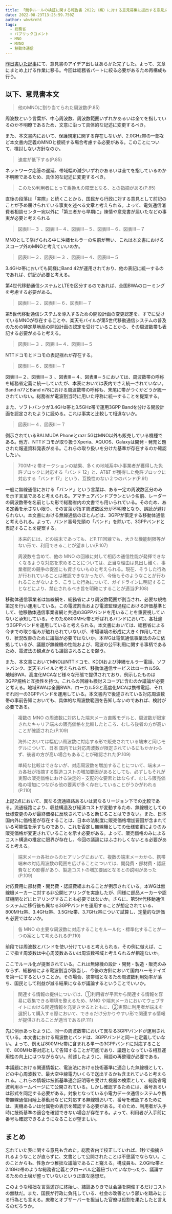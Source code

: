 ```yaml
---
title: 「競争ルールの検証に関する報告書 2022」（案）に対する意見募集に提出する意見文草稿
date: 2022-08-23T13:25:59.750Z
author: wkwkrnht
tags:
  - 総務省
  - パブリックコメント
  - MNO
  - MVNO
  - 移動体通信
---
```

[昨日書いた記事](https://wkwkrnht.netlify.app/2022/08/22/%E3%80%8C%E7%AB%B6%E4%BA%89%E3%83%AB%E3%83%BC%E3%83%AB%E3%81%AE%E6%A4%9C%E8%A8%BC%E3%81%AB%E9%96%A2%E3%81%99%E3%82%8B%E5%A0%B1%E5%91%8A%E6%9B%B8-2022%E3%80%8D(%E6%A1%88)%E3%81%AB%E5%AF%BE%E3%81%99%E3%82%8B%E6%84%8F%E8%A6%8B%E5%8B%9F%E9%9B%86%E3%81%AE%E8%8D%89%E7%A8%BF.html)にて、意見書のアイデア出しはあらかた完了した。よって、文章にまとめ上げる作業に移る。今回は総務省パートに絞る必要があるため再構成も行う。

## 以下、意見書本文

> 他のMNOに割り当てられた周波数(P.85)

周波数という言葉が、中心周波数、周波数範囲いずれかあるいは全てを指しているのか不明瞭であるため、文意に沿って具体的な記述に変更するべき。

また、本文書内において、保護規定に関する存在しないが、2.0GHz帯の一部など本文書内定義のMNOと接続する場合考慮する必要がある。このことについて、検討しない方針なのか。

> 速度が低下する(P.85)

ネットワーク応答の遅延、帯域幅の減少いずれかあるいは全てを指しているのか不明瞭であるため、具体的な記述に変更するべき。

> このため利用者にとって乗換えの障壁となる、との指摘がある(P.85)

直後の段落は「実際」と続くことから、国民から行政に対する意見として前記のことが予め届けられている事実を述べる文章と考えられる。よって、電気通信消費者相談センター宛以外に「第三者から早期に」陳情や意見書が届いたなどの事実が必要と考えられる

> 図表Ⅲ－３ 、図表Ⅲ－４、図表Ⅲ－５、図表Ⅲ－６、図表Ⅲ－７

MNOとして挙げられる中に沖縄セルラーの名前が無い、これは本文書におけるスコープ外のMNOと考えていいのか。

> 図表Ⅲ－２、図表Ⅲ－３ 、図表Ⅲ－４、図表Ⅲ－５

3.4GHz帯においても同様にBand 42が運用されており、他の表記に統一するのであれば、併記が必要と考える。

第4世代移動通信システムとLTEを区分するのであれば、全国BWAのローミングを考慮する必要がある。

> 図表Ⅲ－２、図表Ⅲ－６、図表Ⅲ－７

第5世代移動通信システムを導入するための開設計画の変更認定を、すでに受けているMNOが存在することや、楽天モバイルが第5世代移動通信システムの普及のための特定基地局の開設計画の認定を受けていることから、その周波数帯も表記する必要があると考える。

> 図表Ⅲ－３ 、図表Ⅲ－４、図表Ⅲ－５

NTTドコモとドコモの表記揺れが存在する。

> 図表Ⅲ－６、図表Ⅲ－７

図表Ⅲ－２、図表Ⅲ－３ 、図表Ⅲ－４、図表Ⅲ－５においては、周波数帯の呼称を総務省定義に統一していたが、本表においては表内でさえ統一されていない。Band n77とBand n78における周波数帯の呼称も、末尾に帯がつくかどうか統一されていない。総務省が電波割当時に用いた呼称に統一することを提案する。

また、ソフトバンクが3.4GHz帯と3.5GHz帯で運用3GPP Bandを分ける開設計画を認定されたように読める。これは事実と比較して相違ないか。

> 図表Ⅲ－４、図表Ⅲ－７

例示されているBALMUDA Phoneとrazr 5GはMNO以外も販売している機種である。他方、NTTドコモが取り扱うXperia、AQUOS、Galaxyは開発・発売と題された報道資料発表がある。これらの取り扱いを分けた基準が存在するのか確認したい。

> 700MHz 帯オークションの結果、多くの地域系中小事業者が獲得した免許ブロックに対応する「バンド 12」と、AT&T が獲得した免許ブロックに対応する「バンド 17」という、互換性のない２つのバンド(P.91)

一般に無線通信における「バンド」という言葉は、ある一定の周波数区分のみを示す言葉であると考えられる。アマチュアバンドプランという名前、レーダーの周波数帯を名前とした形で総務省内の文書でも用いられている。そのため、ある定義を示さない限り、その言葉が指す周波数区分が不明瞭となり、誤読が避けられない。本文書における無線通信のほとんどは、3GPPが策定する移動体通信と考えられる。よって、バンド番号先頭の「バンド」を除いて、3GPPバンドと表記することを提案する。

> 本来的には、どの端末であっても、どP.111回線でも、大きな機能制限等がない形で、利用できることが望ましい(P.107)
>
> 周波数を含めて、他の MNO の回線に対して相応の通信性能が発揮できなくなるような対応を求めることについては、正当な理由は見出し難く、事業者間の競争の促進にも資さないものと考えられる。現在、そうした行為が行われていることは確認できなかったが、今後もそのようなことが行われることがないよう、こうした行為について、ガイドラインに明記することなどにより、禁止されるべき旨を明確にすることが適当(P.108)

移動体通信事業者は無線網を、総務省により周波数範囲が割当され、必要な規格策定を行い運用している。この電波割当および電波監理過程における評価基準として、他移動体通信事業者網と共通の3GPPバンドを用いることを重要視していないと承知している。そのため800MHz帯と呼ばれるバンドにおいて、各社違う3GPPバンドを運用していると考えられる。本文書においては、総務省による今までの取り組みが触れられていないが、市場環境の形成に大きく作用しており、状況改善のために議論が必要ではないか。本WGは電気通信事業法のみに依拠しているが、議題が無線機の性能および、電波の公平利用に関する事柄であるため、電波法の観点からも議論されることを願う。

また、本文書においてMNOはNTTドコモ、KDDIおよび沖縄セルラー電話、ソフトバンク、楽天モバイルと考えられるが、移動体通信サービスはローカル5G、地域BWA、高度化MCAなど様々な形態で提供されており、例示したものは3GPP規格と互換性を持つ。これらの回線も検討スコープに含むのか議論が必要と考える。地域BWAは全国BWA、ローカル5Gと高度化MCAは携帯電話、それぞれ同一の3GPPバンドを運用している。本文書内で後述されている対応周波数帯の事前告知においても、具体的な周波数範囲を告知しないのであれば、検討が必要である。

> 複数の MNO の周波数に対応した端末メーカ直販モデルと、周波数が限定されたキャリア端末の販売価格を比較したところ、むしろ後者の方が高いことが確認された(P.109)
>
> 海外においては幅広い周波数に対応する形で販売されている端末と同じモデルについて、日本
> 国内では対応周波数が限定されているにもかかわらず、後者の方が高い場合もあることが確認された(P.109)
>
> 単純な比較はできないが、対応周波数を増加することについて、端末メーカ各社が指摘する製造コストの増加要因があるとしても、必ずしもそれが実際の販売価格における決定的・支配的な要素とはならず、むしろ販売価格の増加につながる他の要素が多く存在していることがうかがわれる(P.110)

上記2点において、異なる流通経路あるいは異なるリージョン下での比較である。流通経路により、収益構造及び経済コストが変動するため、無線機としての仕様変更のみが最終価格に反映されていると断じることはできない。また、日本国内外に価格差が存在することは、日本の法制度に販売価格増加要因が含まれている可能性を示すものであり、これを否定し無線機としての仕様変更によりのみ販売価格が変更されていることを示す必要がある。よって、販売価格のみによるコスト構造の推定に限界が存在し、今回の議論にはふさわしくないとる必要があると考える。

> 端末メーカ各社からのヒアリングにおいて、複数の端末メーカから、携帯端末の対応周波数の範囲を広げることについては、開発費・部材費・認証費などの影響があり、製造コストの増加要因となるとの説明があった(P.109)

対応費用に部材費・開発費・認証費組まれることが例示されている。本WGは無線機メーカーに対する非公開ヒアリングを実施したが、同様に部品メーカーや認証機関などにヒアリングすることも必要ではないか。さらに、第5世代移動通信システムに移行後も異なる3GPPバンドを運用することが想定されている、800MHz帯、3.4GHz帯、3.5GHz帯、3.7GHz帯について試算し、定量的な評価も必要ではないか。

> 各 MNO の主要な周波数に対応することをルール化・標準化することが一つの案として考えられる(P.110)

前段では周波数とバンドを使い分けていると考えられる。その例に倣えば、ここで指す周波数は中心周波数あるいは周波数帯域と考えられるが相違ないか。

ここでルール化が提案されている。これは無線機の設計・開発・製造・販売のみならず、総務省による電波割当が該当し、今後の方針において国内ハーモナイズを第一にするということか。その場合、狭帯域となるため周波数利用効率が落ち、国民として利益が減る結果になるが議論するということでいいか。

> 関連する情報の提供については、①利用者が平素から関連する情報を容易に収集できる環境を整えるため、MNO や端末メーカにおいてウェブサイトにおける関連情報を充実させるとともに、②実際に利用者が端末を選択して購入する際において、できるだけ分かりやすい形で関連する情報が提供されることが適当である(P.111)

先に例示あったように、同一の周波数帯において異なる3GPPバンドが運用されている。本文書における周波数とバンドは、3GPPバンドと同一と定義していない。よって、例えば800MHz帯に含まれる単一の3GPPバンドに対応することで、800MHz帯対応として告知することが可能であり、議題となっている相互運用性の向上にはつながらない。前述したように、用語の再整理が必要である。

本議題における関連情報に、電波法における技術基準に適合した無線機として、どの中心周波数で、最大空中線電力いくらで送出するかも含まれていると考えられる。これらの情報は技術基準適合証明等を受けた機器の検索として、総務省電波利用ホームページにて公開されている。しかし確認するためには、番号あるいは形式を同定する必要がある。対象となっている小電力データ通信システムや携帯無線通信用陸上移動局などに対応する無線機おいて、番号を確認するためには、実機あるいは付属物の表示を確認する必要がある。そのため、利用者が入手時に技術基準の適合を確認できない場合が存在する。よって、利用者が入手前に番号も確認できるようになることが望ましい。

## まとめ

忘れていた表に関する意見も含めた。総務省内で校正していれば、1秒で指摘されるようなことが直らずに、文書として公開されたことは不思議でならない。このことからも、性急かつ稚拙な議論であること窺える。構成員も、2.0GHz帯と2.1GHz帯のような総務省定義とグローバル定義紐づいていなかったり、議論するための土壌が整っていないという正直な感想だ。

このような稚拙な言葉遊びに終始し、結論ありきでは会議を開催するだけコストの無駄だ。また、国民が行政に負託している、社会の改善という願いを踏みにじる行為とも言える。庶務とオブザーバーを担当した官僚は役割を果たしたと言えるのだろうか。